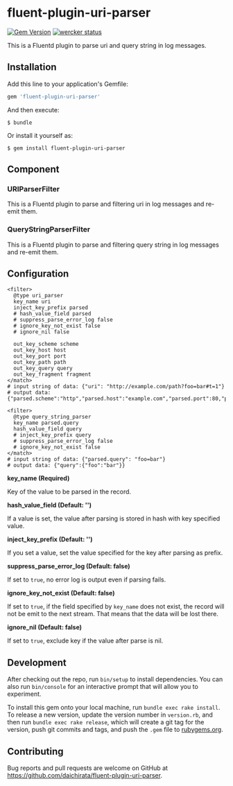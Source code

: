 # fluent-plugin-uri-parser

[![Gem Version](https://badge.fury.io/rb/fluent-plugin-uri-parser.svg)](https://badge.fury.io/rb/fluent-plugin-uri-parser) [![wercker status](https://app.wercker.com/status/a735d29143f3a1a727fc65653bc81e2a/s "wercker status")](https://app.wercker.com/project/bykey/a735d29143f3a1a727fc65653bc81e2a)

This is a Fluentd plugin to parse uri and query string in log messages.

## Installation

Add this line to your application's Gemfile:

```ruby
gem 'fluent-plugin-uri-parser'
```

And then execute:

    $ bundle

Or install it yourself as:

    $ gem install fluent-plugin-uri-parser

## Component

### URIParserFilter

This is a Fluentd plugin to parse and filtering uri in log messages and re-emit them.

### QueryStringParserFilter

This is a Fluentd plugin to parse and filtering query string in log messages and re-emit them.

## Configuration

```
<filter>
  @type uri_parser
  key_name uri
  inject_key_prefix parsed
  # hash_value_field parsed
  # suppress_parse_error_log false
  # ignore_key_not_exist false
  # ignore_nil false

  out_key_scheme scheme
  out_key_host host
  out_key_port port
  out_key_path path
  out_key_query query
  out_key_fragment fragment
</match>
# input string of data: {"uri": "http://example.com/path?foo=bar#t=1"}
# output data: {"parsed.scheme":"http","parsed.host":"example.com","parsed.port":80,"parsed.path":"/path","parsed.query":"foo=bar","parsed.ragment":"t=1"}

<filter>
  @type query_string_parser
  key_name parsed.query
  hash_value_field query
  # inject_key_prefix query
  # suppress_parse_error_log false
  # ignore_key_not_exist false
</match>
# input string of data: {"parsed.query": "foo=bar"}
# output data: {"query":{"foo":"bar"}}

```

**key_name (Required)**

Key of the value to be parsed in the record.

**hash_value_field (Default: '')**

If a value is set, the value after parsing is stored in hash with key specified value.

**inject_key_prefix (Default: '')**

If you set a value, set the value specified for the key after parsing as prefix.

**suppress_parse_error_log (Default: false)**

If set to `true`, no error log is output even if parsing fails.

**ignore_key_not_exist (Default: false)**

If set to `true`, if the field specified by `key_name` does not exist, the record will not be emit to the next stream. That means that the data will be lost there.

**ignore_nil (Default: false)**

If set to `true`, exclude key if the value after parse is nil.

## Development

After checking out the repo, run `bin/setup` to install dependencies. You can also run `bin/console` for an interactive prompt that will allow you to experiment.

To install this gem onto your local machine, run `bundle exec rake install`. To release a new version, update the version number in `version.rb`, and then run `bundle exec rake release`, which will create a git tag for the version, push git commits and tags, and push the `.gem` file to [rubygems.org](https://rubygems.org).

## Contributing

Bug reports and pull requests are welcome on GitHub at https://github.com/daichirata/fluent-plugin-uri-parser.

